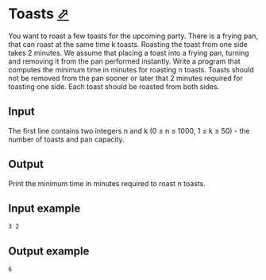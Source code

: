 # Toasts [⬀](https://www.e-olymp.com/en/problems/510)
You want to roast a few toasts for the upcoming party. There is a frying pan, that can roast at the same time k toasts. Roasting the toast from one side takes 2 minutes. We assume that placing a toast into a frying pan, turning and removing it from the pan performed instantly. Write a program that computes the minimum time in minutes for roasting n toasts. Toasts should not be removed from the pan sooner or later that 2 minutes required for toasting one side. Each toast should be roasted from both sides.

## Input
The first line contains two integers n and k (0 ≤ n ≤ 1000, 1 ≤ k ≤ 50) - the number of toasts and pan capacity.

## Output
Print the minimum time in minutes required to roast n toasts.

## Input example
```
3 2
```

## Output example
```
6
```
